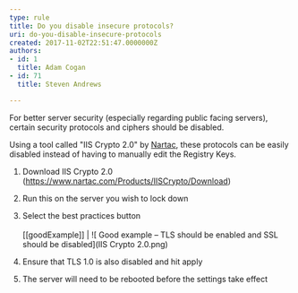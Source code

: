 ```yaml
---
type: rule
title: Do you disable insecure protocols?
uri: do-you-disable-insecure-protocols
created: 2017-11-02T22:51:47.0000000Z
authors:
- id: 1
  title: Adam Cogan
- id: 71
  title: Steven Andrews

---
```


For better server security (especially regarding public facing servers), certain security protocols and ciphers should be disabled.

 
Using a tool called "IIS Crypto 2.0" by     [Nartac](https://www.nartac.com/Products/IISCrypto), these protocols can be easily disabled instead of having to manually edit the Registry Keys.

1. Download IIS Crypto 2.0 (https://www.nartac.com/Products/IISCrypto/Download)
2. Run this on the server you wish to lock down
3. Select the best practices button <br>      
[[goodExample]]
| ![ Good example – TLS should be enabled and SSL should be disabled](IIS Crypto 2.0.png) 

4. Ensure that TLS 1.0 is also disabled and hit apply <br>
5. The server will need to be rebooted before the settings take effect
